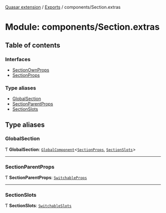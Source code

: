 [Quasar extension](../index.md) / [Exports](../modules.md) / components/Section.extras

# Module: components/Section.extras

## Table of contents

### Interfaces

- [SectionOwnProps](../interfaces/components_Section_extras.SectionOwnProps.md)
- [SectionProps](../interfaces/components_Section_extras.SectionProps.md)

### Type aliases

- [GlobalSection](components_Section_extras.md#globalsection)
- [SectionParentProps](components_Section_extras.md#sectionparentprops)
- [SectionSlots](components_Section_extras.md#sectionslots)

## Type aliases

### GlobalSection

Ƭ **GlobalSection**: [`GlobalComponent`](../interfaces/components_api_core.GlobalComponent.md)<[`SectionProps`](../interfaces/components_Section_extras.SectionProps.md), [`SectionSlots`](components_Section_extras.md#sectionslots)\>

___

### SectionParentProps

Ƭ **SectionParentProps**: [`SwitchableProps`](../interfaces/components_Switchable_extras.SwitchableProps.md)

___

### SectionSlots

Ƭ **SectionSlots**: [`SwitchableSlots`](../interfaces/components_Switchable_extras.SwitchableSlots.md)
